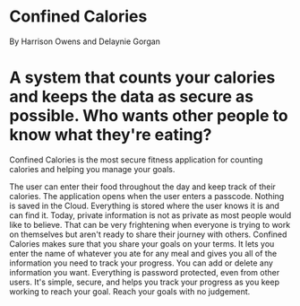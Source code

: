 # Confined Calories
By Harrison Owens and Delaynie Gorgan
# A system that counts your calories and keeps the data as secure as possible. Who wants other people to know what they're eating?

Confined Calories is the most secure fitness application for counting calories and helping you manage your goals.

The user can enter their food throughout the day and keep track of their calories.
The application opens when the user enters a passcode. Nothing is saved in the Cloud. 
Everything is stored where the user knows it is and can find it.
Today, private information is not as private as most people would like to believe. 
That can be very frightening when everyone is trying to work on themselves but aren't ready to share their journey with others.
Confined Calories makes sure that you share your goals on your terms.
It lets you enter the name of whatever you ate for any meal and gives you all of the information you need to track your progress.
You can add or delete any information you want.
Everything is password protected, even from other users.
It's simple, secure, and helps you track your progress as you keep working to reach your goal.
Reach your goals with no judgement.
